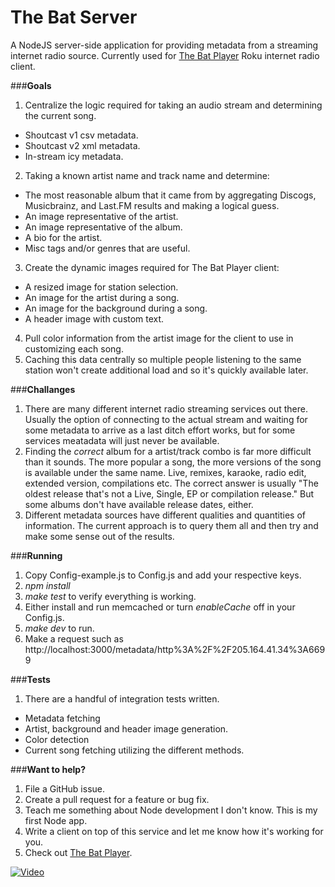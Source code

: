 The Bat Server
==================

A NodeJS server-side application for providing metadata from a streaming internet radio source.  Currently used for [The Bat Player](https://github.com/gabek/TheBatPlayerRoku) Roku internet radio client.

###**Goals**
1. Centralize the logic required for taking an audio stream and determining the current song.
 * Shoutcast v1 csv metadata.
 * Shoutcast v2 xml metadata.
 * In-stream icy metadata.
2. Taking a known artist name and track name and determine:
 * The most reasonable album that it came from by aggregating Discogs, Musicbrainz, and Last.FM results and making a logical guess.
 * An image representative of the artist.
 * An image representative of the album.
 * A bio for the artist.
 * Misc tags and/or genres that are useful.
3. Create the dynamic images required for The Bat Player client:
 * A resized image for station selection.
 * An image for the artist during a song.
 * An image for the background during a song.
 * A header image with custom text.
4. Pull color information from the artist image for the client to use in customizing each song.
5. Caching this data centrally so multiple people listening to the same station won't create additional load and so it's quickly available later.

###**Challanges**
1. There are many different internet radio streaming services out there.  Usually the option of connecting to the actual stream and waiting for some metadata to arrive as a last ditch effort works, but for some services meatadata will just never be available.
2. Finding the *correct* album for a artist/track combo is far more difficult than it sounds.  The more popular a song, the more versions of the song is available under the same name.  Live, remixes, karaoke, radio edit, extended version, compilations etc.  The correct answer is usually "The oldest release that's not a Live, Single, EP or compilation release."  But some albums don't have available release dates, either.
3. Different metadata sources have different qualities and quantities of information.  The current approach is to query them all and then try and make some sense out of the results.

###**Running**
1. Copy Config-example.js to Config.js and add your respective keys.
2. _npm install_
3. _make test_ to verify everything is working.
4. Either install and run memcached or turn *enableCache* off in your Config.js.
5. _make dev_ to run.
6. Make a request such as http://localhost:3000/metadata/http%3A%2F%2F205.164.41.34%3A6699

###**Tests**
1. There are a handful of integration tests written.
  * Metadata fetching
  * Artist, background and header image generation.
  * Color detection
  * Current song fetching utilizing the different methods.

###**Want to help?**
1. File a GitHub issue.
2. Create a pull request for a feature or bug fix.
3. Teach me something about Node development I don't know.  This is my first Node app.
4. Write a client on top of this service and let me know how it's working for you.
5. Check out [The Bat Player](https://github.com/gabek/TheBatPlayerRoku).

[![Video](http://imgur.com/download/YdxZM5d)](https://vimeo.com/112659447)
